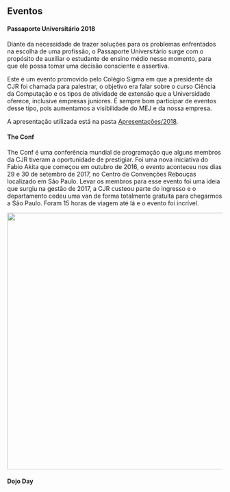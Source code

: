 ## Eventos

#### Passaporte Universitário 2018

Diante da necessidade de trazer soluções para os problemas enfrentados na escolha de uma profissão, o Passaporte Universitário surge com o propósito de auxiliar o estudante de ensino médio nesse momento, para que ele possa tomar uma decisão consciente e assertiva. 

Este é um evento promovido pelo Colégio Sigma em que a presidente da CJR foi chamada para palestrar, o objetivo era falar sobre o curso Ciência da Computação e os tipos de atividade de extensão que a Universidade oferece, inclusive empresas juniores. É sempre bom participar de eventos desse tipo, pois aumentamos a visibilidade do MEJ e da nossa empresa.

A apresentação utilizada está na pasta [Apresentações/2018](https://drive.google.com/drive/u/1/folders/11Gbdfg-amBHaEH8M4s7xozFGO4hs7rba "Apresentações/2018").

#### The Conf

The Conf é uma conferência mundial de programação que alguns membros da CJR tiveram a oportunidade de prestigiar. Foi uma nova iniciativa do Fabio Akita que começou em outubro de 2016, o evento aconteceu nos dias 29 e 30 de setembro de 2017, no Centro de Convenções Rebouças localizado em São Paulo. Levar os membros para esse evento foi uma ideia que surgiu na gestão de 2017, a CJR custeou parte do ingresso e o departamento cedeu uma van de forma totalmente gratuita para chegarmos a São Paulo. Foram 15 horas de viagem até lá e o evento foi incrível.

<center><img src="../img/theconf.jpg" style="width: 600px;"></center>

#### Dojo Day